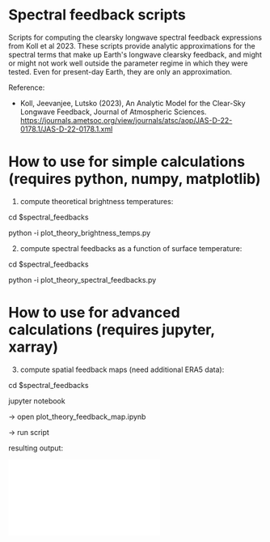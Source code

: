 # Spectral feedback scripts

Scripts for computing the clearsky longwave spectral feedback expressions from Koll et al 2023. These scripts provide analytic approximations for the spectral terms that make up Earth's longwave clearsky feedback, and might or might not work well outside the parameter regime in which they were tested. Even for present-day Earth, they are only an approximation.

Reference:
- Koll, Jeevanjee, Lutsko (2023), An Analytic Model for the Clear-Sky Longwave Feedback, Journal of Atmospheric Sciences.
https://journals.ametsoc.org/view/journals/atsc/aop/JAS-D-22-0178.1/JAS-D-22-0178.1.xml

# How to use for simple calculations (requires python, numpy, matplotlib)

1. compute theoretical brightness temperatures:

cd $spectral_feedbacks

python -i plot_theory_brightness_temps.py


2. compute spectral feedbacks as a function of surface temperature:

cd $spectral_feedbacks

python -i plot_theory_spectral_feedbacks.py


# How to use for advanced calculations (requires jupyter, xarray)

3. compute spatial feedback maps (need additional ERA5 data):

cd $spectral_feedbacks

jupyter notebook

-> open plot_theory_feedback_map.ipynb

-> run script

resulting output:

![pdf](plot_theory_feedback_map.pdf)
